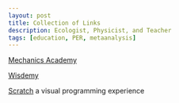 ```yaml
---
layout: post
title: Collection of Links
description: Ecologist, Physicist, and Teacher
tags: [education, PER, metaanalysis]
---
```



[Mechanics Academy](http://mechanicsacademy.com/)

[Wisdemy](http://wisdemy.com/)

[Scratch](http://scratch.mit.edu/) a visual programming experience